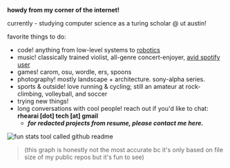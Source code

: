 **howdy from my corner of the internet!**

currently - studying computer science as a turing scholar @ ut austin!

favorite things to do:
- code! anything from low-level systems to [robotics](https://github.com/AbhinavPeri/JugglingIsaacGymEnvs)
- music! classically trained violist, all-genre concert-enjoyer, [avid spotify user](https://open.spotify.com/user/1hiprbqaie8knj690gib32k8t)
- games! carom, osu, wordle, ers, spoons
- photography! mostly landscape + architecture. sony-alpha series.
- sports & outside! love running & cycling; still an amateur at rock-climbing, volleyball, and soccer
- trying new things! 
- long conversations with cool people! reach out if you'd like to chat: **rhearai \[dot\] tech \[at\] gmail**
  - _**for redacted projects from resume, please contact me here.**_

![fun stats tool called github readme](https://github-readme-stats-one-eta-61.vercel.app/api/top-langs?username=rheiformes&langs_count=8&layout=compact&&bg_color=ffffff&title_color=000000&text_color=000000&font=courier&hide=Jupyter%20Notebook)

> (this graph is honestly not the most accurate bc it's only based on file size of my public repos but it's fun to see)
